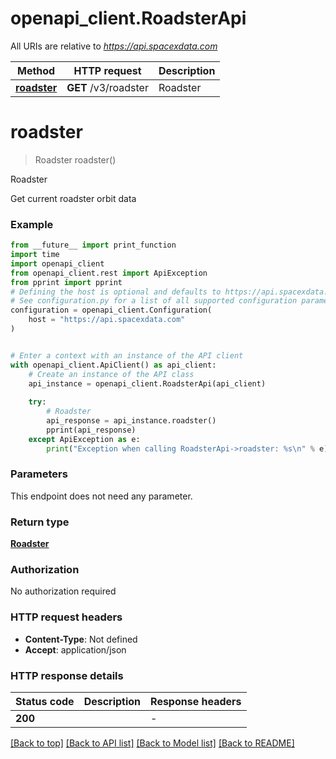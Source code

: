 # openapi_client.RoadsterApi

All URIs are relative to *https://api.spacexdata.com*

Method | HTTP request | Description
------------- | ------------- | -------------
[**roadster**](RoadsterApi.md#roadster) | **GET** /v3/roadster | Roadster


# **roadster**
> Roadster roadster()

Roadster

Get current roadster orbit data

### Example

```python
from __future__ import print_function
import time
import openapi_client
from openapi_client.rest import ApiException
from pprint import pprint
# Defining the host is optional and defaults to https://api.spacexdata.com
# See configuration.py for a list of all supported configuration parameters.
configuration = openapi_client.Configuration(
    host = "https://api.spacexdata.com"
)


# Enter a context with an instance of the API client
with openapi_client.ApiClient() as api_client:
    # Create an instance of the API class
    api_instance = openapi_client.RoadsterApi(api_client)
    
    try:
        # Roadster
        api_response = api_instance.roadster()
        pprint(api_response)
    except ApiException as e:
        print("Exception when calling RoadsterApi->roadster: %s\n" % e)
```

### Parameters
This endpoint does not need any parameter.

### Return type

[**Roadster**](Roadster.md)

### Authorization

No authorization required

### HTTP request headers

 - **Content-Type**: Not defined
 - **Accept**: application/json

### HTTP response details
| Status code | Description | Response headers |
|-------------|-------------|------------------|
**200** |  |  -  |

[[Back to top]](#) [[Back to API list]](../README.md#documentation-for-api-endpoints) [[Back to Model list]](../README.md#documentation-for-models) [[Back to README]](../README.md)

